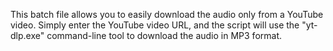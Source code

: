This batch file allows you to easily download the audio only from a YouTube video.              Simply enter the YouTube video URL, and the script will use the "yt-dlp.exe" command-line tool to download the audio in MP3 format.
